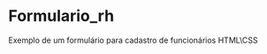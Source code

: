 # Formulario_rh
Exemplo de um formulário para cadastro de funcionários HTML\CSS

<img href="https://github.com/EmersonBarcelos/Formulario_rh/blob/main/img.png"/>
